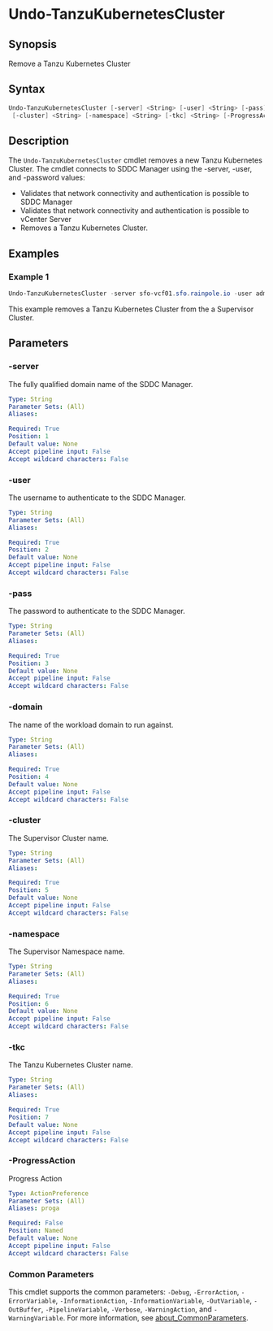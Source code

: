 # Undo-TanzuKubernetesCluster

## Synopsis

Remove a Tanzu Kubernetes Cluster

## Syntax

```powershell
Undo-TanzuKubernetesCluster [-server] <String> [-user] <String> [-pass] <String> [-domain] <String>
 [-cluster] <String> [-namespace] <String> [-tkc] <String> [-ProgressAction <ActionPreference>] [<CommonParameters>]
```

## Description

The `Undo-TanzuKubernetesCluster` cmdlet removes a new Tanzu Kubernetes Cluster.
The cmdlet connects to SDDC Manager using the -server, -user, and -password values:

- Validates that network connectivity and authentication is possible to SDDC Manager
- Validates that network connectivity and authentication is possible to vCenter Server
- Removes a Tanzu Kubernetes Cluster.

## Examples

### Example 1

```powershell
Undo-TanzuKubernetesCluster -server sfo-vcf01.sfo.rainpole.io -user administrator@vsphere.local -pass VMw@re1! -domain sfo-w01 -cluster sfo-w01-cl01 -namespace sfo-w01-tkc01 -tkc sfo-w01-tkc01 
```

This example removes a Tanzu Kubernetes Cluster from the a Supervisor Cluster.

## Parameters

### -server

The fully qualified domain name of the SDDC Manager.

```yaml
Type: String
Parameter Sets: (All)
Aliases:

Required: True
Position: 1
Default value: None
Accept pipeline input: False
Accept wildcard characters: False
```

### -user

The username to authenticate to the SDDC Manager.

```yaml
Type: String
Parameter Sets: (All)
Aliases:

Required: True
Position: 2
Default value: None
Accept pipeline input: False
Accept wildcard characters: False
```

### -pass

The password to authenticate to the SDDC Manager.

```yaml
Type: String
Parameter Sets: (All)
Aliases:

Required: True
Position: 3
Default value: None
Accept pipeline input: False
Accept wildcard characters: False
```

### -domain

The name of the workload domain to run against.

```yaml
Type: String
Parameter Sets: (All)
Aliases:

Required: True
Position: 4
Default value: None
Accept pipeline input: False
Accept wildcard characters: False
```

### -cluster

The Supervisor Cluster name.

```yaml
Type: String
Parameter Sets: (All)
Aliases:

Required: True
Position: 5
Default value: None
Accept pipeline input: False
Accept wildcard characters: False
```

### -namespace

The Supervisor Namespace name.

```yaml
Type: String
Parameter Sets: (All)
Aliases:

Required: True
Position: 6
Default value: None
Accept pipeline input: False
Accept wildcard characters: False
```

### -tkc

The Tanzu Kubernetes Cluster name.

```yaml
Type: String
Parameter Sets: (All)
Aliases:

Required: True
Position: 7
Default value: None
Accept pipeline input: False
Accept wildcard characters: False
```

### -ProgressAction

Progress Action

```yaml
Type: ActionPreference
Parameter Sets: (All)
Aliases: proga

Required: False
Position: Named
Default value: None
Accept pipeline input: False
Accept wildcard characters: False
```

### Common Parameters

This cmdlet supports the common parameters: `-Debug`, `-ErrorAction`, `-ErrorVariable`, `-InformationAction`, `-InformationVariable`, `-OutVariable`, `-OutBuffer`, `-PipelineVariable`, `-Verbose`, `-WarningAction`, and `-WarningVariable`. For more information, see [about_CommonParameters](http://go.microsoft.com/fwlink/?LinkID=113216).
